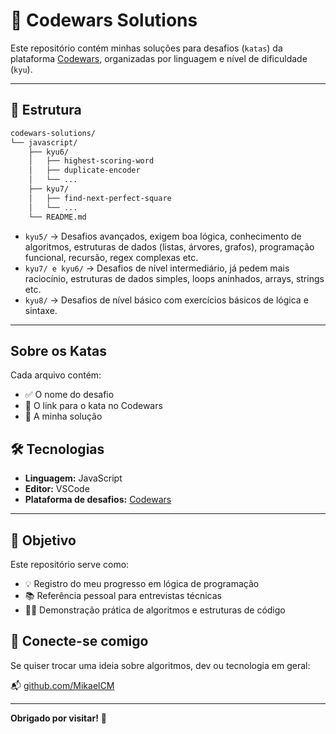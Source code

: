 # 🧠 Codewars Solutions

Este repositório contém minhas soluções para desafios (`katas`) da plataforma [Codewars](https://www.codewars.com/), organizadas por linguagem e nível de dificuldade (`kyu`).

---

## 📁 Estrutura

```bash
codewars-solutions/
└── javascript/
    ├── kyu6/
    │   ├── highest-scoring-word
    │   ├── duplicate-encoder
    │   └── ...
    ├── kyu7/
    │   ├── find-next-perfect-square
    │   └── ...
    └── README.md
```
- `kyu5/` → Desafios avançados, exigem boa lógica, conhecimento de algoritmos, estruturas de dados (listas, árvores, grafos), programação funcional, recursão, regex complexas etc.
- `kyu7/ e kyu6/` → Desafios de nível intermediário, já pedem mais raciocínio, estruturas de dados simples, loops aninhados, arrays, strings etc.
- `kyu8/` → Desafios de nível básico com exercícios básicos de lógica e sintaxe.

---

## Sobre os Katas

Cada arquivo contém:

- ✅ O nome do desafio
- 🔗 O link para o kata no Codewars
- 🧠 A minha solução

## 🛠️ Tecnologias

- **Linguagem:** JavaScript
- **Editor:** VSCode
- **Plataforma de desafios:** [Codewars](https://www.codewars.com)

---

## 🎯 Objetivo

Este repositório serve como:

- 💡 Registro do meu progresso em lógica de programação
- 📚 Referência pessoal para entrevistas técnicas
- 👨‍💻 Demonstração prática de algoritmos e estruturas de código

## 🤝 Conecte-se comigo

Se quiser trocar uma ideia sobre algoritmos, dev ou tecnologia em geral:

📬 [github.com/MikaelCM](https://github.com/MikaelCM)

---

**Obrigado por visitar!** 🚀

